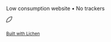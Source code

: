 <p>Low consumption website &bull; No trackers</p>
<a class="lichen-plug" href="https://lichen.sensorstation.co/">
  <img src="/assets/lichen-small.svg" width="16" height="16" alt="Lichen" style="margin-bottom: 0.25rem;">
  <p><small>Built with Lichen</small></p>
</a>